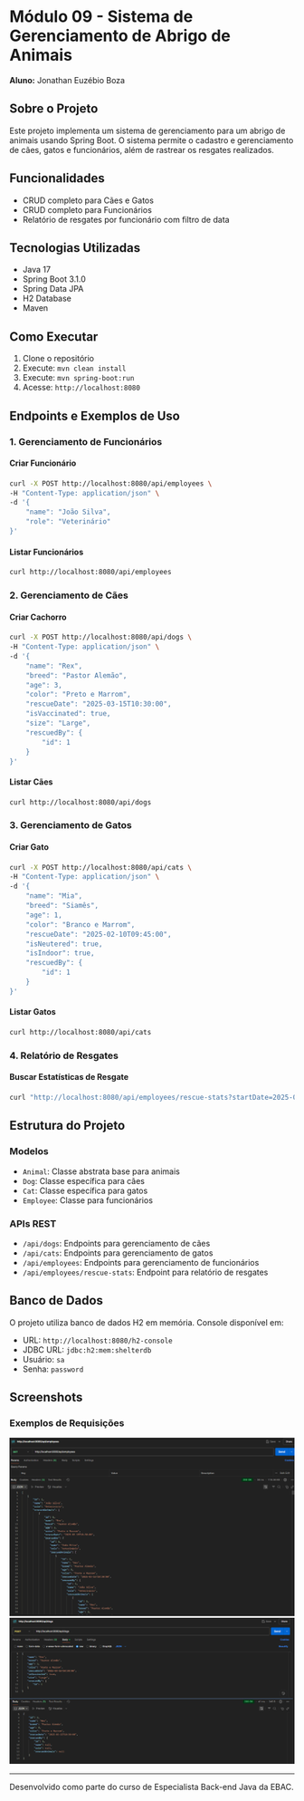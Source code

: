 # Módulo 09 - Sistema de Gerenciamento de Abrigo de Animais
**Aluno:** Jonathan Euzébio Boza

## Sobre o Projeto
Este projeto implementa um sistema de gerenciamento para um abrigo de animais usando Spring Boot. O sistema permite o cadastro e gerenciamento de cães, gatos e funcionários, além de rastrear os resgates realizados.

## Funcionalidades
- CRUD completo para Cães e Gatos
- CRUD completo para Funcionários
- Relatório de resgates por funcionário com filtro de data

## Tecnologias Utilizadas
- Java 17
- Spring Boot 3.1.0
- Spring Data JPA
- H2 Database
- Maven

## Como Executar
1. Clone o repositório
2. Execute: `mvn clean install`
3. Execute: `mvn spring-boot:run`
4. Acesse: `http://localhost:8080`

## Endpoints e Exemplos de Uso

### 1. Gerenciamento de Funcionários

#### Criar Funcionário
```bash
curl -X POST http://localhost:8080/api/employees \
-H "Content-Type: application/json" \
-d '{
    "name": "João Silva",
    "role": "Veterinário"
}'
```

#### Listar Funcionários
```bash
curl http://localhost:8080/api/employees
```

### 2. Gerenciamento de Cães

#### Criar Cachorro
```bash
curl -X POST http://localhost:8080/api/dogs \
-H "Content-Type: application/json" \
-d '{
    "name": "Rex",
    "breed": "Pastor Alemão",
    "age": 3,
    "color": "Preto e Marrom",
    "rescueDate": "2025-03-15T10:30:00",
    "isVaccinated": true,
    "size": "Large",
    "rescuedBy": {
        "id": 1
    }
}'
```

#### Listar Cães
```bash
curl http://localhost:8080/api/dogs
```

### 3. Gerenciamento de Gatos

#### Criar Gato
```bash
curl -X POST http://localhost:8080/api/cats \
-H "Content-Type: application/json" \
-d '{
    "name": "Mia",
    "breed": "Siamês",
    "age": 1,
    "color": "Branco e Marrom",
    "rescueDate": "2025-02-10T09:45:00",
    "isNeutered": true,
    "isIndoor": true,
    "rescuedBy": {
        "id": 1
    }
}'
```

#### Listar Gatos
```bash
curl http://localhost:8080/api/cats
```

### 4. Relatório de Resgates

#### Buscar Estatísticas de Resgate
```bash
curl "http://localhost:8080/api/employees/rescue-stats?startDate=2025-01-01&endDate=2025-12-31"
```

## Estrutura do Projeto

### Modelos
- `Animal`: Classe abstrata base para animais
- `Dog`: Classe específica para cães
- `Cat`: Classe específica para gatos
- `Employee`: Classe para funcionários

### APIs REST
- `/api/dogs`: Endpoints para gerenciamento de cães
- `/api/cats`: Endpoints para gerenciamento de gatos
- `/api/employees`: Endpoints para gerenciamento de funcionários
- `/api/employees/rescue-stats`: Endpoint para relatório de resgates

## Banco de Dados
O projeto utiliza banco de dados H2 em memória. Console disponível em:
- URL: `http://localhost:8080/h2-console`
- JDBC URL: `jdbc:h2:mem:shelterdb`
- Usuário: `sa`
- Senha: `password`

## Screenshots

### Exemplos de Requisições
![Postman - Criar Funcionário](images/postman-employee.png)
![Postman - Criar Cachorro](images/postman-dog.png)

---
Desenvolvido como parte do curso de Especialista Back-end Java da EBAC.
